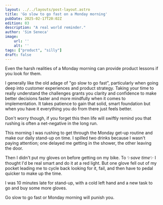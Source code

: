 ```yaml
---
layout: ../../layouts/post-layout.astro
title: 'Go slow to go fast on a Monday morning'
pubDate: 2025-02-17T20:02Z
edition: 03
description: "A real world reminder."
author: 'Sim Seneca'
image:
    url: ''
    alt: ''
tags: ["product", "silly"]
draft: false
---
```


Even the harsh realities of a Monday morning can provide product lessons if you look for them.

I generally like the old adage of "go slow to go fast", particularly when going deep into customer experiences and product strategy. Taking your time to really understand the challenges grants you clarity and confidence to make better decisions faster and more mindfully when it comes to implementation. It takes patience to gain that solid, smart foundation but when you have it everything you do from there just feels better.

Don't worry though, if you forget this then life will swiftly remind you that rushing is often a net-negative in the long run.

This morning I was rushing to get through the Monday get-up routine and make our daily stand-up on time. I spilled two drinks because I wasn't paying attention; one delayed me getting in the shower, the other leaving the door. 

Then I didn't put my gloves on before getting on my bike. To ✨_save time_✨ I thought I'd be real smart and do it at a red light. But one glove fell out of my pocket leading me to cycle back looking for it, fail, and then have to pedal quicker to make up the time.

I was 10 minutes late for stand-up, with a cold left hand and a new task to go and buy some more gloves.

Go slow to go fast or Monday morning will punish you.